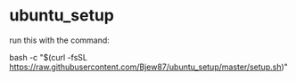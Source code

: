 # ubuntu_setup

run this with the command:

bash -c "$(curl -fsSL https://raw.githubusercontent.com/Bjew87/ubuntu_setup/master/setup.sh)"
